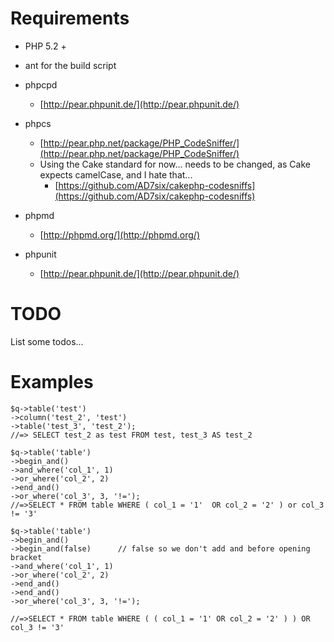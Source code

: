 Requirements
==

* PHP 5.2 +
* ant for the build script

* phpcpd
  * [http://pear.phpunit.de/](http://pear.phpunit.de/)
* phpcs
  * [http://pear.php.net/package/PHP_CodeSniffer/](http://pear.php.net/package/PHP_CodeSniffer/)
  * Using the Cake standard for now... needs to be changed, as Cake expects camelCase, and I hate that...
    * [https://github.com/AD7six/cakephp-codesniffs](https://github.com/AD7six/cakephp-codesniffs)
* phpmd
  * [http://phpmd.org/](http://phpmd.org/)
* phpunit
  * [http://pear.phpunit.de/](http://pear.phpunit.de/)

TODO
==

List some todos...

Examples
==

    $q->table('test')
    ->column('test_2', 'test')
    ->table('test_3', 'test_2');
    //=> SELECT test_2 as test FROM test, test_3 AS test_2

    $q->table('table')
    ->begin_and()
    ->and_where('col_1', 1)
    ->or_where('col_2', 2)
    ->end_and()
    ->or_where('col_3', 3, '!=');
    //=>SELECT * FROM table WHERE ( col_1 = '1'  OR col_2 = '2' ) or col_3 != '3'

    $q->table('table')
    ->begin_and()
    ->begin_and(false)      // false so we don't add and before opening bracket
    ->and_where('col_1', 1)
    ->or_where('col_2', 2)
    ->end_and()
    ->end_and()
    ->or_where('col_3', 3, '!=');

    //=>SELECT * FROM table WHERE ( ( col_1 = '1' OR col_2 = '2' ) ) OR col_3 != '3'